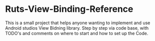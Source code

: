 # Ruts-View-Binding-Reference
This is a small project that helps anyone wanting to implement and use Android studios View Bidning library. Step by step via code base, with TODO's and comments on where to start and how to set up the Code.
